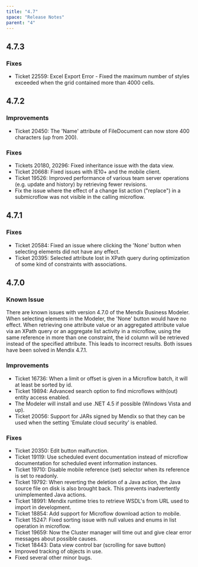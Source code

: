 ```yaml
---
title: "4.7"
space: "Release Notes"
parent: "4"
---
```


## 4.7.3

### Fixes

* Ticket 22559: Excel Export Error - Fixed the maximum number of styles exceeded when the grid contained more than 4000 cells.

## 4.7.2

### Improvements

* Ticket 20450: The 'Name' attribute of FileDocument can now store 400 characters (up from 200).

### Fixes

* Tickets 20180, 20296: Fixed inheritance issue with the data view.
* Ticket 20668: Fixed issues with IE10+ and the mobile client.
* Ticket 19526: Improved performance of various team server operations (e.g. update and history) by retrieving fewer revisions.
* Fix the issue where the effect of a change list action ("replace") in a submicroflow was not visible in the calling microflow.

## 4.7.1

### Fixes

* Ticket 20584: Fixed an issue where clicking the 'None' button when selecting elements did not have any effect.
* Ticket 20395: Selected attribute lost in XPath query during optimization of some kind of constraints with associations.

## 4.7.0

### Known Issue

There are known issues with version 4.7.0 of the Mendix Business Modeler.
When selecting elements in the Modeler, the 'None' button would have no effect.
When retrieving one attribute value or an aggregated attribute value via an XPath query or an aggregate list activity in a microflow, using the same reference in more than one constraint, the id column will be retrieved instead of the specified attribute. This leads to incorrect results.
Both issues have been solved in Mendix 4.7.1.

### Improvements

* Ticket 16736: When a limit or offset is given in a Microflow batch, it will at least be sorted by id.
* Ticket 19894: Advanced search option to find microflows with(out) entity access enabled.
* The Modeler will install and use .NET 4.5 if possible (Windows Vista and up).
* Ticket 20056: Support for JARs signed by Mendix so that they can be used when the setting 'Emulate cloud security' is enabled.

### Fixes

* Ticket 20350: Edit button malfunction.
* Ticket 19119: Use scheduled event documentation instead of microflow documentation for scheduled event information instances.
* Ticket 19710: Disable mobile reference (set) selector when its reference is set to readonly.
* Ticket 19792: When reverting the deletion of a Java action, the Java source file on disk is also brought back. This prevents inadvertently unimplemented Java actions.
* Ticket 18991: Mendix runtime tries to retrieve WSDL's from URL used to import in development.
* Ticket 18854: Add support for Microflow download action to mobile.
* Ticket 15247: Fixed sorting issue with null values and enums in list operation in microflow.
* Ticket 19659: Now the Cluster manager will time out and give clear error messages about possible causes.
* Ticket 18443: Data view control bar (scrolling for save button)
* Improved tracking of objects in use.
* Fixed several other minor bugs.
